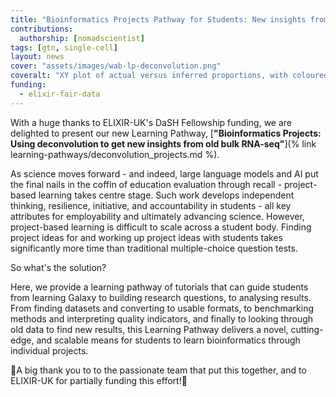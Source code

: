```yaml
---
title: "Bioinformatics Projects Pathway for Students: New insights from public data!"
contributions:
  authorship: [nomadscientist]
tags: [gtn, single-cell]
layout: news
cover: "assets/images/wab-lp-deconvolution.png"
coveralt: "XY plot of actual versus inferred proportions, with coloured dots representing clusters and largely falling in a 1-1 slope"
funding:
  - elixir-fair-data
---
```


With a huge thanks to ELIXIR-UK's DaSH Fellowship funding, we are delighted to present our new Learning Pathway, [**"Bioinformatics Projects: Using deconvolution to get new insights from old bulk RNA-seq"**](% link learning-pathways/deconvolution_projects.md %).

As science moves forward - and indeed, large language models and AI put the final nails in the coffin of education evaluation through recall - project-based learning takes centre stage. Such work develops independent thinking, resilience, initiative, and accountability in students - all key attributes for employability and ultimately advancing science. However, project-based learning is difficult to scale across a student body. Finding project ideas for and working up project ideas with students takes significantly more time than traditional multiple-choice question tests.

So what's the solution?

Here, we provide a learning pathway of tutorials that can guide students from learning Galaxy to building research questions, to analysing results. From finding datasets and converting to usable formats, to benchmarking methods and interpreting quality indicators, and finally to looking through old data to find new results, this Learning Pathway delivers a novel, cutting-edge, and scalable means for students to learn bioinformatics through individual projects.

🎉A big thank you to to the passionate team that put this together, and to ELIXIR-UK for partially funding this effort!🎉
